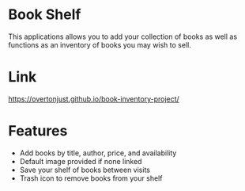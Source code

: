 # Book Shelf

This applications allows you to add your collection of books as well as functions as an inventory of books you may wish to sell.

# Link
https://overtonjust.github.io/book-inventory-project/

# Features

- Add books by title, author, price, and availability
- Default image provided if none linked
- Save your shelf of books between visits
- Trash icon to remove books from your shelf